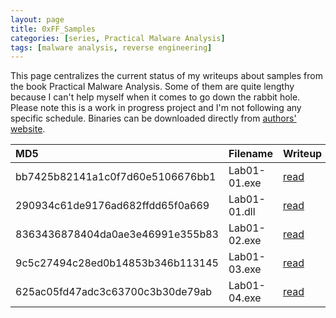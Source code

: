 ```yaml
---
layout: page
title: 0xFF_Samples
categories: [series, Practical Malware Analysis]
tags: [malware analysis, reverse engineering]
---
```


This page centralizes the current status of my writeups about samples from the book Practical Malware Analysis. Some of them are quite lengthy because I can't help myself when it comes to go down the rabbit hole. Please note this is a work in progress project and I'm not following any specific schedule. Binaries can be downloaded directly from [authors' website](https://practicalmalwareanalysis.com/labs/).

| MD5 | Filename | Writeup | comments |
|:----|:---------|:--------|:---------|
|bb7425b82141a1c0f7d60e5106676bb1|Lab01-01.exe|[read](/posts/pma-Lab01-01-part01)|Part 1/2 of Lab01-01|
|290934c61de9176ad682ffdd65f0a669|Lab01-01.dll|[read](/posts/pma-Lab01-01-part02)|Part 2/2 of Lab01-01|
|8363436878404da0ae3e46991e355b83|Lab01-02.exe|[read](/posts/pma-Lab01-02)||
|9c5c27494c28ed0b14853b346b113145|Lab01-03.exe|[read](/posts/pma-Lab01-03)||
|625ac05fd47adc3c63700c3b30de79ab|Lab01-04.exe|[read](/posts/pma-Lab01-04)||
